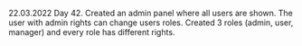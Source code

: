 22.03.2022
Day 42.
Created an admin panel where all users are shown. The user with admin rights can change users roles.
Created 3 roles (admin, user, manager) and every role has different rights.
